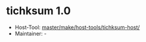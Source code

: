 # tichksum 1.0
 - Host-Tool: [master/make/host-tools/tichksum-host/](https://github.com/Freetz-NG/freetz-ng/tree/master/make/host-tools/tichksum-host/)
 - Maintainer: -

